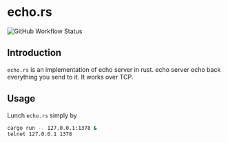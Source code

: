 # echo.rs

![GitHub Workflow Status](https://img.shields.io/github/actions/workflow/status/1995parham-learning/echo.rs/test.yaml?label=test&logo=github&style=flat-square&branch=main)

## Introduction

`echo.rs` is an implementation of echo server in rust.
echo server echo back everything you send to it.
It works over TCP.

## Usage

Lunch `echo.rs` simply by

```bash
cargo run -- 127.0.0.1:1378 &
telnet 127.0.0.1 1378
```
